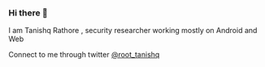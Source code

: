 ### Hi there 👋

I am Tanishq Rathore , security researcher working mostly on Android and Web 

Connect to me through twitter [@root_tanishq](https://twitter.com/root_tanishq)

